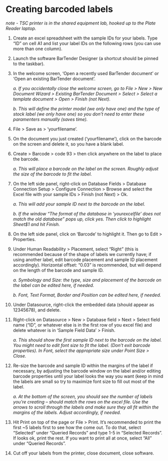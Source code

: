 # Creating barcoded labels

*note - TSC printer is in the shared equipment lab, hooked up to the Plate Reader laptop.*

1.	Create an excel spreadsheet with the sample IDs for your labels. Type “ID” on cell A1 and list your label IDs on the following rows (you can use more than one column).

2.	Launch the software BarTender Designer (a shortcut should be pinned to the taskbar).

3.	In the welcome screen, ‘Open a recently used BarTender document’ or ‘Open an existing BarTender document’. 

     *a.	If you accidentally close the welcome screen, go to File > New > New Document Wizard > Existing BarTender Document > Select > Select a template document > Open > Finish (not Next).*

     *b.	This will define the printer model (we only have one) and the type of stock label (we only have one) so you don’t need to enter these paramenters manually (saves time).*

4.	File > Save as  > ‘yourfilename’.

5.	On the document you just created (‘yourfilename’), click on the barcode on the screen and delete it, so you have a blank label. 

6.	Create > Barcode > code 93 > then click anywhere on the label to place the barcode.
  
      *a.	This will place a barcode on the label on the screen. Roughly adjust the size of the barcode to fit the label.*
      
7.	On the left side panel, right-click on Database Fields > Database Connection Setup > Configure Connection > Browse and select the Excel file with your sample IDs > Finish (not Next) > Ok.
  
      *a.	This will add your sample ID next to the barcode on the label.*
  
      *b.	If the window “The format of the database in ‘yourexcelfile’ does not match the old database” pops up, click yes. Then click to highlight Sheet$1 and hit Finish.*

8.	On the left side panel, click on ‘Barcode’ to highlight it. Then go to Edit > Properties.

9.	Under Human Readability > Placement, select “Right” (this is recommended because of the shape of labels we currently have; if using another label, edit barcode placement and sample ID placement accordingly). Horizontal offset: “0.03” is recommended, but will depend on the length of the barcode and sample ID. 
  
      *a.	Symbology and Size: the type, size and placement of the barcode on the label can be edited here, if needed.*
  
      *b.	Font, Text Format, Border and Position can be edited here, if needed.*

10.	Under Datasource, right-click the embedded data (should appear as 12345678), and delete.

11.	Right-click on Datasource > New > Database field > Next > Select field name (“ID”, or whatever else is in the first row of you excel file) and delete whatever is in ‘Sample Field Data’ > Finish. 
  
      *a.	This should show the first sample ID next to the barcode on the label. You might need to edit font size to fit the label. (Don’t exit barcode properties). In Font, select the appropriate size under Point Size > Close.*

12.	Re-size the barcode and sample ID within the margins of the label if necessary, by adjusting the barcode window on the label and/or editing barcode properties until your label looks the way you want (keep in mind the labels are small so try to maximize font size to fill out most of the label.
  
      *a.	At the bottom of the screen, you should see the number of labels you’re creating – should match the rows on the excel file. Use the arrows to scroll through the labels and make sure they all fit within the margins of the labels. Adjust accordingly, if needed.*

13.	Hit Print on top of the page or File > Print. It’s recommended to print the first ~5 labels first to see how the come out. To do that, select “Selected” under “Queried Records” and type 1-5 in “Selected Records”. If looks ok, print the rest. If you want to print all at once, select “All” under “Queried Records”.

14.	Cut off your labels from the printer, close document, close software.
